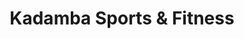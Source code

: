 ---
title: "Kadamba Sports & Fitness"
url: /bangalore/kadamba-sports-and-fitness-ground-floor-1st-and-2nd-shop-dr-rajkumar-road-1st-n-block-rajajinagar-1st-block-rajaji-nagar/
shop: sports
---
